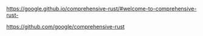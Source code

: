 https://google.github.io/comprehensive-rust/#welcome-to-comprehensive-rust-

https://github.com/google/comprehensive-rust